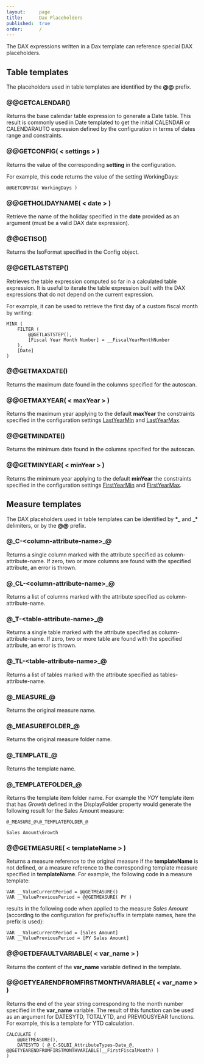 ```yaml
---
layout:     page
title:      Dax Placeholders
published:  true
order:      /
---
```

The DAX expressions written in a Dax template can reference special DAX placeholders.

## Table templates

The placeholders used in table templates are identified by the **@@** prefix.

### @@GETCALENDAR()
Returns the base calendar table expression to generate a Date table. This result is commonly used in Date templated to get the initial CALENDAR or CALENDARAUTO expression defined by the configuration in terms of dates range and constraints.

### @@GETCONFIG( < settings > )
Returns the value of the corresponding **setting** in the configuration.

For example, this code returns the value of the setting WorkingDays:
```DAX
@@GETCONFIG( WorkingDays )
```

### @@GETHOLIDAYNAME( < date > )
Retrieve the name of the holiday specified in the **date** provided as an argument (must be a valid DAX date expression).

### @@GETISO()
Returns the IsoFormat specified in the Config object.

### @@GETLASTSTEP()
Retrieves the table expression computed so far in a calculated table expression. It is useful to iterate the table expression built with the DAX expressions that do not depend on the current expression.

For example, it can be used to retrieve the first day of a custom fiscal month by writing:
```DAX
MINX ( 
    FILTER ( 
        @@GETLASTSTEP(), 
        [Fiscal Year Month Number] = __FiscalYearMonthNumber 
    ), 
    [Date]
)
```

### @@GETMAXDATE()
Returns the maximum date found in the columns specified for the autoscan.

### @@GETMAXYEAR( < maxYear > )
Returns the maximum year applying to the default **maxYear** the constraints specified in the configuration settings [LastYearMin](./config-object/date-template.md#lastyearmin) and [LastYearMax](./config-object/date-template.md#lastyearmax).


### @@GETMINDATE()
Returns the minimum date found in the columns specified for the autoscan.

### @@GETMINYEAR( < minYear > )
Returns the minimum year applying to the default **minYear** the constraints specified in the configuration settings [FirstYearMin](./config-object/date-template.md#lastyearmin) and [FirstYearMax](./config-object/date-template.md#lastyearmax).

## Measure templates
The DAX placeholders used in table templates can be identified by **\*\_** and **\_\*** delimiters, or by the **@@** prefix.

### @\_C-\<column-attribute-name\>\_@
Returns a single column marked with the attribute specified as column-attribute-name. If zero, two or more columns are found with the specified attribute, an error is thrown. 

### @\_CL-\<column-attribute-name\>\_@
Returns a list of columns marked with the attribute specified as column-attribute-name.

### @\_T-\<table-attribute-name\>\_@
Returns a single table marked with the attribute specified as column-attribute-name. If zero, two or more table are found with the specified attribute, an error is thrown.

### @\_TL-\<table-attribute-name\>\_@
Returns a list of tables marked with the attribute specified as tables-attribute-name.

### @\_MEASURE\_@
Returns the original measure name.
### @\_MEASUREFOLDER\_@
Returns the original measure folder name.
### @\_TEMPLATE\_@
Returns the template name.
### @\_TEMPLATEFOLDER\_@
Returns the template item folder name. For example the *YOY* template item that has *Growth* defined in the DisplayFolder property would generate the following result for the Sales Amount measure:
```DAX
@_MEASURE_@\@_TEMPLATEFOLDER_@

Sales Amount\Growth
 ```

### @@GETMEASURE( < templateName > )
Returns a measure reference to the original measure if the **templateName** is not defined, or a measure reference to the corresponding template measure specified in **templateName**.
For example, the following code in a measure template:
```DAX
VAR __ValueCurrentPeriod = @@GETMEASURE()
VAR __ValuePreviousPeriod = @@GETMEASURE( PY )
```

results in the following code when applied to the measure *Sales Amount* (according to the configuration for prefix/suffix in template names, here the prefix is used):
```DAX
VAR __ValueCurrentPeriod = [Sales Amount]
VAR __ValuePreviousPeriod = [PY Sales Amount]
```

### @@GETDEFAULTVARIABLE( < var_name > ) 
Returns the content of the **var_name** variable defined in the template. 

### @@GETYEARENDFROMFIRSTMONTHVARIABLE( < var_name > )
Returns the end of the year string corresponding to the month number specified in the **var_name** variable.
The result of this function can be used as an argument for DATESYTD, TOTALYTD, and PREVIOUSYEAR functions.
For example, this is a template for YTD calculation.
```DAX
CALCULATE (
    @@GETMEASURE(),
    DATESYTD ( @_C-SQLBI_AttributeTypes-Date_@,  @@GETYEARENDFROMFIRSTMONTHVARIABLE(__FirstFiscalMonth) )
)
```